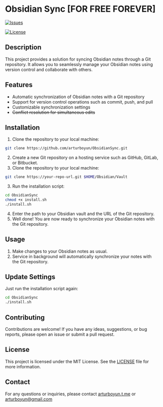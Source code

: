 # Obsidian Sync [FOR FREE FOREVER]

<!-- [![Coverage](https://img.shields.io/codecov/c/github/your-username/your-repo.svg)](https://codecov.io/gh/your-username/your-repo)
[![Dependencies](https://img.shields.io/david/your-username/your-repo.svg)](https://david-dm.org/your-username/your-repo)
[![DevDependencies](https://img.shields.io/david/dev/your-username/your-repo.svg)](https://david-dm.org/your-username/your-repo?type=dev) -->
[![Issues](https://img.shields.io/badge/issues?style=flat&logo=github)](https://github.com/arturboyun/ObsidianSync/issues)

[![License](https://img.shields.io/badge/license-MIT-blue.svg)](LICENSE)

## Description

This project provides a solution for syncing Obsidian notes through a Git repository. It allows you to seamlessly manage your Obsidian notes using version control and collaborate with others.

## Features

- Automatic synchronization of Obsidian notes with a Git repository
- Support for version control operations such as commit, push, and pull
- Customizable synchronization settings
- ~~Conflict resolution for simultaneous edits~~

## Installation

1. Clone the repository to your local machine:

```bash
git clone https://github.com/arturboyun/ObsidianSync.git
```

2. Create a new Git repository on a hosting service such as GitHub, GitLab, or Bitbucket.
3. Clone the repository to your local machine:

```bash
git clone https://your-repo-url.git $HOME/Obsidian/Vault
```

3. Run the installation script:

```bash
cd ObsidianSync
chmod +x install.sh
./install.sh
```

4. Enter the path to your Obsidian vault and the URL of the Git repository.
5. Well done! You are now ready to synchronize your Obsidian notes with the Git repository.

## Usage

1. Make changes to your Obsidian notes as usual.
2. Service in background will automatically synchronize your notes with the Git repository.

## Update Settings

Just run the installation script again:

```bash
cd ObsidianSync
./install.sh
```

## Contributing

Contributions are welcome! If you have any ideas, suggestions, or bug reports, please open an issue or submit a pull request.

## License

This project is licensed under the MIT License. See the [LICENSE](LICENSE) file for more information.

## Contact

For any questions or inquiries, please contact [arturboyun.t.me](https://arturboyun.t.me) or [arturboyun@gmail.com](mailto:arturboyun@gmail.com)
